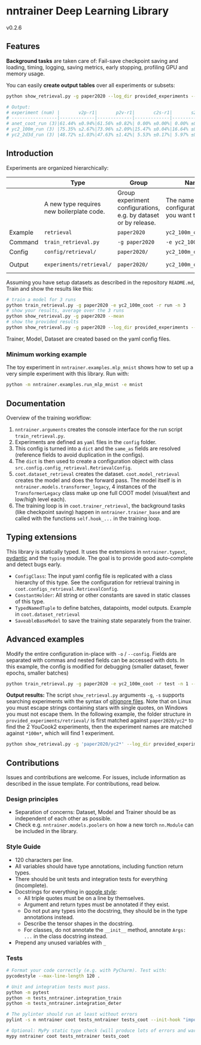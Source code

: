 # nntrainer Deep Learning Library

v0.2.6

## Features

**Background tasks** are taken care of: Fail-save checkpoint saving and loading, timing, logging, saving metrics, early stopping, profiling GPU and memory usage.

You can easily **create output tables** over all experiments or subsets:

~~~bash
python show_retrieval.py -g paper2020 --log_dir provided_experiments --mean --compact

# Output:
# experiment (num) |       v2p-r1|       p2v-r1|       c2s-r1|       s2c-r1|  time (h)
# -----------------|-------------|-------------|-------------|-------------|----------
# anet_coot_run (3)|61.44% ±0.94%|61.56% ±0.82%| 0.00% ±0.00%| 0.00% ±0.00%|0.90 ±0.23
# yc2_100m_run (3) |75.35% ±2.67%|73.96% ±2.09%|15.47% ±0.04%|16.64% ±0.19%|0.20 ±0.02
# yc2_2d3d_run (3) |48.72% ±1.03%|47.63% ±1.42%| 5.53% ±0.17%| 5.97% ±0.21%|1.45 ±0.41
~~~

## Introduction

Experiments are organized hierarchically:

|         | Type                     | Group          | Name                 | Run                |
| ------- | ------------------------ | -------------- | -------------------- | ------------------ |
|         | A new type requires new boilerplate code. | Group experiment configurations, e.g. by dataset or by release. | The name of the configuration file you want to load. | A single training run of the configuration. |
| Example | `retrieval`              | `paper2020`    | `yc2_100m_coot`      | `run#`, `#=1,2,3`  |
| Command | `train_retrieval.py`     | `-g paper2020` | `-e yc2_100m_coot`   | `-r run -n 3`      |
| Config  | `config/retrieval/`      | `paper2020/`   | `yc2_100m_coot.yaml` |                    |
| Output  | `experiments/retrieval/` | `paper2020/`   | `yc2_100m_coot_`     | `run#/`, `#=1,2,3` |

Assuming you have setup datasets as described in the repository `README.md`, Train and show the results like this:

~~~bash
# train a model for 3 runs
python train_retrieval.py -g paper2020 -e yc2_100m_coot -r run -n 3
# show your results, average over the 3 runs
python show_retrieval.py -g paper2020 --mean
# show the provided results
python show_retrieval.py -g paper2020 --log_dir provided_experiments --mean --compact
~~~

Trainer, Model, Dataset are created based on the yaml config files.

### Minimum working example

The toy experiment in `nntrainer.examples.mlp_mnist`  shows how to set up a very simple experiment with this library. Run with:

~~~bash
python -m nntrainer.examples.run_mlp_mnist -e mnist
~~~

## Documentation

Overview of the training workflow:

1. `nntrainer.arguments` creates the console interface for the run script `train_retrieval.py`.
2. Experiments are defined as `yaml` files in the `config` folder.
3. This config is turned into a `dict` and the `same_as` fields are resolved (reference fields to avoid duplication in the configs).
4. The `dict` is then used to create a configuration object with class `src.config.config_retrieval.RetrievalConfig`.
5. `coot.dataset_retrieval` creates the dataset. `coot.model_retrieval` creates the model and does the forward pass. The model itself is in `nntrainer.models.transformer_legacy`, 4 instances of the `TransformerLegacy` class make up one full COOT model (visual/text and low/high level each). 
6. The training loop is in `coot.trainer_retrieval`, the background tasks (like checkpoint saving) happen in `nntrainer.trainer_base` and are called with the functions `self.hook_...` in the training loop. 

## Typing extensions

This library is statically typed. It uses the extensions in `nntrainer.typext`, [pydantic](https://pydantic-docs.helpmanual.io/) and the `typing` module. The goal is to provide good auto-complete and detect bugs early.

- `ConfigClass`: The input yaml config file is replicated with a class hierarchy of this type. See the configuration for retrieval training in  `coot.configs_retrieval.RetrievalConfig`.
- `ConstantHolder`: All string or other constants are saved in static classes of this type.
- `TypedNamedTuple` to define batches, datapoints, model outputs. Example in `coot.dataset_retrieval`
- `SaveableBaseModel` to save the training state separately from the trainer. 

## Advanced examples

Modify the entire configuration in-place with `-o` / `--config`. Fields are separated with commas and nested fields can be accessed with dots. In this example, the config is modified for debugging (smaller dataset, fewer epochs, smaller batches)

~~~bash
python train_retrieval.py -g paper2020 -e yc2_100m_coot -r test -n 1 --workers 0 -o train.batch_size=4,val.batch_size=4,dataset_train.max_datapoints=100,dataset_val.max_datapoints=100,train.num_epochs=2 --reset
~~~

**Output results:** The script `show_retrieval.py` arguments `-g`, `-s` supports searching experiments with the syntax of [gitignore files](https://git-scm.com/docs/gitignore). Note that on Linux you must escape strings containing stars with single quotes, on Windows you must not escape them. In the following example, the folder structure in `provided_experiments/retrieval/` is first matched against `paper2020/yc2*` to find the 2 YouCook2 experiments, then the experiment names are matched against `*100m*`, which will find 1 experiment.

~~~bash
python show_retrieval.py -g 'paper2020/yc2*' --log_dir provided_experiments -s '*100m*'
~~~

## Contributions

Issues and contributions are welcome. For issues, include information as described in the issue template. For contributions, read below.

### Design principles

- Separation of concerns: Dataset, Model and Trainer should be as independent of each other as possible.
- Check e.g. `nntrainer.models.poolers` on how a new torch `nn.Module` can be included in the library.

### Style Guide

- 120 characters per line.
- All variables should have type annotations, including function return types.
- There should be unit tests and integration tests for everything (incomplete).
- Docstrings for everything in [google style](https://sphinxcontrib-napoleon.readthedocs.io/en/latest/example_google.html):
    - All triple quotes must be on a line by themselves.
    - Argument and return types must be annotated if they exist.
    - Do not put any types into the docstring, they should be in the type annotations instead.
    - Describe the tensor shapes in the docstring.
    - For classes, do not annotate the `__init__` method, annotate `Args: ...` in the class docstring instead.
- Prepend any unused variables with `_`

### Tests

~~~bash
# Format your code correctly (e.g. with PyCharm). Test with:
pycodestyle --max-line-length 120 .

# Unit and integration tests must pass.
python -m pytest
python -m tests_nntrainer.integration_train
python -m tests_nntrainer.integration_deter

# The pylinter should run at least without errors
pylint -s n nntrainer coot tests_nntrainer tests_coot --init-hook "import sys; sys.path.append('.')"

# Optional: MyPy static type check (will produce lots of errors and warnings)
mypy nntrainer coot tests_nntrainer tests_coot
~~~

